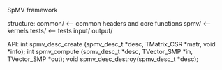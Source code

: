 SpMV framework

structure:
    common/         <-- common headers and core functions
    spmv/           <-- kernels
    tests/          <-- tests
        input/
        output/

API:
    int  spmv_desc_create (spmv_desc_t *desc, TMatrix_CSR *matr, void *info);
    int  spmv_compute     (spmv_desc_t *desc, TVector_SMP *in,   TVector_SMP *out);
    void spmv_desc_destroy(spmv_desc_t *desc);
